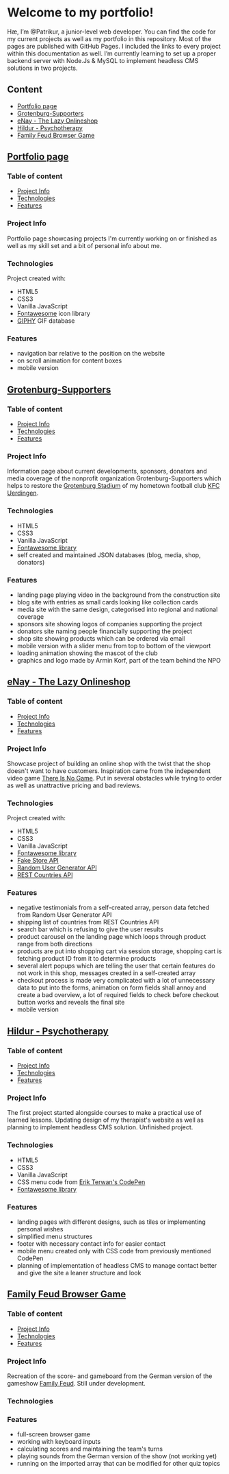 # Welcome to my portfolio!

Hæ, I’m @Patrikur, a junior-level web developer.
You can find the code for my current projects as well as my portfolio in this repository. Most of the pages are published with GitHub Pages. I included the links to every project within this documentation as well.
I’m currently learning to set up a proper backend server with Node.Js & MySQL to implement headless CMS solutions in two projects.

## Content
* [Portfolio page](#portfolio-page)
* [Grotenburg-Supporters](#grotenburg-supporters)
* [eNay - The Lazy Onlineshop](#enay---the-lazy-onlineshop)
* [Hildur - Psychotherapy](#hildur---psychotherapy)
* [Family Feud Browser Game](#family-feud-browser-game)

## [Portfolio page](https://patrikur.github.io)
### Table of content
* [Project Info](#project-info)
* [Technologies](#technologies)
* [Features](#features)

### Project Info
Portfolio page showcasing projects I'm currently working on or finished as well as my skill set and a bit of personal info about me.

### Technologies
Project created with:
* HTML5
* CSS3
* Vanilla JavaScript
* [Fontawesome](https://fontawesome.com/) icon library
* [GIPHY](https://giphy.com/) GIF database

### Features
* navigation bar relative to the position on the website
* on scroll animation for content boxes
* mobile version

## [Grotenburg-Supporters](https://grotenburg-supporters.de)
### Table of content
* [Project Info](#project-info)
* [Technologies](#technologies)
* [Features](#features)

### Project Info
Information page about current developments, sponsors, donators and media coverage of the nonprofit organization Grotenburg-Supporters which helps to restore the [Grotenburg Stadium](https://en.wikipedia.org/wiki/Grotenburg-Stadion) of my hometown football club [KFC Uerdingen](https://en.wikipedia.org/wiki/KFC_Uerdingen_05). 

### Technologies
* HTML5
* CSS3
* Vanilla JavaScript
* [Fontawesome library](https://fontawesome.com/)
* self created and maintained JSON databases (blog, media, shop, donators)

### Features
* landing page playing video in the background from the construction site
* blog site with entries as small cards looking like collection cards
* media site with the same design, categorised into regional and national coverage
* sponsors site showing logos of companies supporting the project
* donators site naming people financially supporting the project
* shop site showing products which can be ordered via email
* mobile version with a slider menu from top to bottom of the viewport
* loading animation showing the mascot of the club
* graphics and logo made by Armin Korf, part of the team behind the NPO

## [eNay - The Lazy Onlineshop](https://patrikur.github.io/eNay/index.html)
### Table of content
* [Project Info](#project-info)
* [Technologies](#technologies)
* [Features](#features)

### Project Info
Showcase project of building an online shop with the twist that the shop doesn't want to have customers. Inspiration came from the independent video game [There Is No Game](https://store.steampowered.com/app/1240210/There_Is_No_Game_Wrong_Dimension/). Put in several obstacles while trying to order as well as unattractive pricing and bad reviews.

### Technologies
Project created with:
* HTML5
* CSS3
* Vanilla JavaScript
* [Fontawesome library](https://fontawesome.com/)
* [Fake Store API](https://fakestoreapi.com/)
* [Random User Generator API](https://randomuser.me/)
* [REST Countries API](https://restcountries.eu/)

### Features
* negative testimonials from a self-created array, person data fetched from Random User Generator API
* shipping list of countries from REST Countries API
* search bar which is refusing to give the user results
* product carousel on the landing page which loops through product range from both directions
* products are put into shopping cart via session storage, shopping cart is fetching product ID from it to determine products
* several alert popups which are telling the user that certain features do not work in this shop, messages created in a self-created array
* checkout process is made very complicated with a lot of unnecessary data to put into the forms, animation on form fields shall annoy and create a bad overview, a lot of required fields to check before checkout button works and reveals the final site
* mobile version

## [Hildur - Psychotherapy](https://patrikur.github.io/Hildur/index.html)
### Table of content
* [Project Info](#project-info)
* [Technologies](#technologies)
* [Features](#features)

### Project Info
The first project started alongside courses to make a practical use of learned lessons. Updating design of my therapist's website as well as planning to implement headless CMS solution. Unfinished project.

### Technologies
* HTML5
* CSS3
* Vanilla JavaScript
* CSS menu code from [Erik Terwan's CodePen](https://codepen.io/erikterwan/pen/EVzeRP)
* [Fontawesome library](https://fontawesome.com/)

### Features
* landing pages with different designs, such as tiles or implementing personal wishes
* simplified menu structures
* footer with necessary contact info for easier contact
* mobile menu created only with CSS code from previously mentioned CodePen
* planning of implementation of headless CMS to manage contact better and give the site a leaner structure and look

## [Family Feud Browser Game](https://patrikur.github.io/Family%20Feud/index.html)
### Table of content
* [Project Info](#project-info)
* [Technologies](#technologies)
* [Features](#features)

### Project Info
Recreation of the score- and gameboard from the German version of the gameshow [Family Feud](https://www.buzzfeed.de/buzz/hier-kannst-du-familien-duell-mit-google-nachspielen-90135526.html). Still under development.
### Technologies

### Features
* full-screen browser game
* working with keyboard inputs
* calculating scores and maintaining the team's turns
* playing sounds from the German version of the show (not working yet)
* running on the imported array that can be modified for other quiz topics

<!---
Patrikur/Patrikur is a ✨ special ✨ repository because its `README.md` (this file) appears on your GitHub profile.
You can click the Preview link to take a look at your changes.
--->
